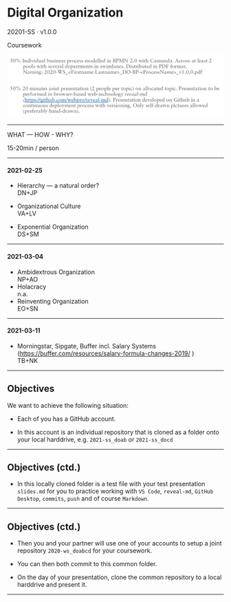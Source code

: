 # Digital Organization

20201-SS · v1.0.0

Coursework

![cw](cw.jpg)

---

WHAT — HOW - WHY?

15-20min / person

---

#### 2021-02-25

- Hierarchy — a natural order?<br/>
  DN+JP

- Organizational Culture<br/>
  VA+LV

- Exponential Organization</br>
  DS+SM

---

#### 2021-03-04

- Ambidextrous Organization<br/>
  NP+AO
- Holacracy </br>
  n.a.
- Reinventing Organization</br>
  EO+SN

---

#### 2021-03-11

- Morningstar, Sipgate, Buffer incl. Salary Systems (https://buffer.com/resources/salary-formula-changes-2019/
  )
  <br/>
  TB+NK

---

## Objectives

We want to achieve the following situation:

- Each of you has a GitHub account.

- In this account is an individual repository that is cloned as a folder onto your local harddrive, e.g. `2021-ss_doab` or `2021-ss_docd`

---

## Objectives (ctd.)

- In this locally cloned folder is a test file with your test presentation `slides.md` for you to practice working with `VS Code`, `reveal-md`, `GitHub Desktop`, `commits`, `push` and of course `Markdown`.

---

## Objectives (ctd.)

- Then you and your partner will use one of your accounts to setup a joint repository `2020-ws_doabcd` for your coursework.

- You can then both commit to this common folder.

- On the day of your presentation, clone the common repository to a local harddrive and present it.

---
